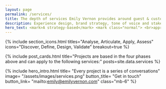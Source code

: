 ```yaml
---
layout: page
permalink: /services/
title: The depth of services Emily Vernon provides around guest & customer experience
description: Experience design, brand strategy, tone of voice and stakeholder management are used to complete projects of varying needs.
hero_text: <mark>A strategy-based</mark> <mark class="normal"> <br>approach & broad toolbox</mark><br><mark>for complex problems</mark>
---
```


{% include section_icons.html 
titles="Analyse, Articulate, Apply, Assess" 
icons="Discover, Define, Design, Validate" 
breakout=true %}

{% include post_cards.html 
title="Projects are based in the four phases above and can apply to the following services:"
posts=site.data.services 
%}


{% include hero_intro.html
title= "Every project is a series of conversations"
image= "/assets/images/services.png"
button_title= "Get in touch" 
button_link= "mailto:emily@emilyvernon.com"
class="mb-6"
%}
